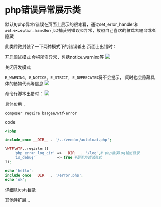 # php错误异常展示类
默认的php异常/错误在页面上展示的很难看，通过set_error_handler和set_exception_handler可以捕获到错误和异常，按照自己喜欢的格式去输出或者隐藏

此类稍微封装了一下两种模式下的错误输出
页面上出错时：

开启调试模式 会报所有异常，包括notice,warning等
![](https://meinv-1256151484.cos.ap-beijing.myqcloud.com/tuchuang/page.png)

关闭开发模式

`E_WARNING, E_NOTICE, E_STRICT, E_DEPRECATED`将不会提示，
同时也会隐藏具体的储物代码等信息
![](https://meinv-1256151484.cos.ap-beijing.myqcloud.com/tuchuang/page2.png)

命令行脚本出错时：
![](https://meinv-1256151484.cos.ap-beijing.myqcloud.com/tuchuang/QQ20181231-162107%402x.png)

具体使用：

`composer require baagee/wtf-error`

code:
```php
<?php

include_once __DIR__ . '/../vendor/autoload.php';

\WTF\WTF::register([
    'php_error_log_dir' => __DIR__ . '/log',# php错误log输出目录
    'is_debug'          => true #是否为调试模式
]);

echo 'hello';
include_once __DIR__ . '/error.php';
echo 'ok';
```

详细见tests目录

其他待扩展...
